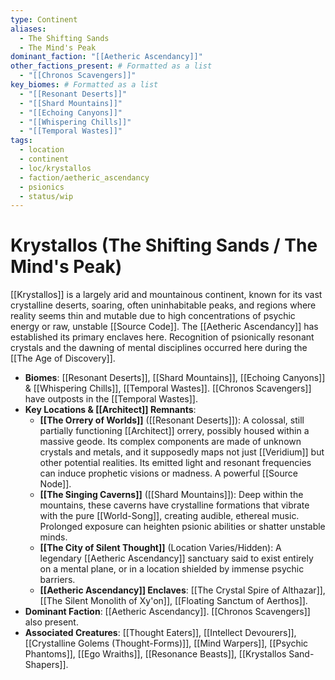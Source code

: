 ```yaml
---
type: Continent
aliases:
  - The Shifting Sands
  - The Mind's Peak
dominant_faction: "[[Aetheric Ascendancy]]"
other_factions_present: # Formatted as a list
  - "[[Chronos Scavengers]]"
key_biomes: # Formatted as a list
  - "[[Resonant Deserts]]"
  - "[[Shard Mountains]]"
  - "[[Echoing Canyons]]"
  - "[[Whispering Chills]]"
  - "[[Temporal Wastes]]"
tags:
  - location
  - continent
  - loc/krystallos
  - faction/aetheric_ascendancy
  - psionics
  - status/wip
---
```

# Krystallos (The Shifting Sands / The Mind's Peak)

[[Krystallos]] is a largely arid and mountainous continent, known for its vast crystalline deserts, soaring, often uninhabitable peaks, and regions where reality seems thin and mutable due to high concentrations of psychic energy or raw, unstable [[Source Code]]. The [[Aetheric Ascendancy]] has established its primary enclaves here. Recognition of psionically resonant crystals and the dawning of mental disciplines occurred here during the [[The Age of Discovery]].

* **Biomes**: [[Resonant Deserts]], [[Shard Mountains]], [[Echoing Canyons]] & [[Whispering Chills]], [[Temporal Wastes]]. [[Chronos Scavengers]] have outposts in the [[Temporal Wastes]].
* **Key Locations & [[Architect]] Remnants**:
    * **[[The Orrery of Worlds]]** ([[Resonant Deserts]]): A colossal, still partially functioning [[Architect]] orrery, possibly housed within a massive geode. Its complex components are made of unknown crystals and metals, and it supposedly maps not just [[Veridium]] but other potential realities. Its emitted light and resonant frequencies can induce prophetic visions or madness. A powerful [[Source Node]].
    * **[[The Singing Caverns]]** ([[Shard Mountains]]): Deep within the mountains, these caverns have crystalline formations that vibrate with the pure [[World-Song]], creating audible, ethereal music. Prolonged exposure can heighten psionic abilities or shatter unstable minds.
    * **[[The City of Silent Thought]]** (Location Varies/Hidden): A legendary [[Aetheric Ascendancy]] sanctuary said to exist entirely on a mental plane, or in a location shielded by immense psychic barriers.
    * **[[Aetheric Ascendancy]] Enclaves**: [[The Crystal Spire of Althazar]], [[The Silent Monolith of Xy'on]], [[Floating Sanctum of Aerthos]].
* **Dominant Faction**: [[Aetheric Ascendancy]]. [[Chronos Scavengers]] also present.
* **Associated Creatures**: [[Thought Eaters]], [[Intellect Devourers]], [[Crystalline Golems (Thought-Forms)]], [[Mind Warpers]], [[Psychic Phantoms]], [[Ego Wraiths]], [[Resonance Beasts]], [[Krystallos Sand-Shapers]].